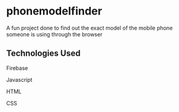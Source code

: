 # phonemodelfinder

A fun project done to find out the exact model of the mobile phone someone is using through the browser

## Technologies Used

 Firebase
 
 Javascript
 
 HTML
 
 CSS
 
 

